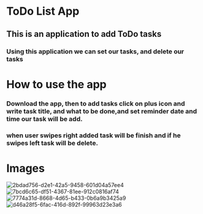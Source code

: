 # ToDo List App
## This is an application to add ToDo tasks
###  Using this application  we can set our tasks, and delete our tasks

# How to use the app 
### Download the app, then to add tasks click on plus icon and write task title, and what to be done,and set reminder date and time our task will be add.
### when user swipes right added task will be finish and if he swipes left task will be delete.
# Images
![2bdad756-d2e1-42a5-9458-601d04a57ee4](https://github.com/ShivangiTiwari10/ToDoList/assets/123884896/7c08e29b-01a6-4233-bf52-94179d03c8fe)
![7bcd6c65-df51-4367-81ee-912c0816af74](https://github.com/ShivangiTiwari10/ToDoList/assets/123884896/2e427fdc-2b80-4b0c-ab18-4c1cbf0fd803)
![7774a31d-8668-4d65-b433-0b6a9b3425a9](https://github.com/ShivangiTiwari10/ToDoList/assets/123884896/eca8e81f-2bd3-476e-bc96-394ec825ba01)
![d46a28f5-6fac-416d-892f-99963d23e3a6](https://github.com/ShivangiTiwari10/ToDoList/assets/123884896/1d101210-7d2f-4780-a2b9-e9082a07cdc4)
